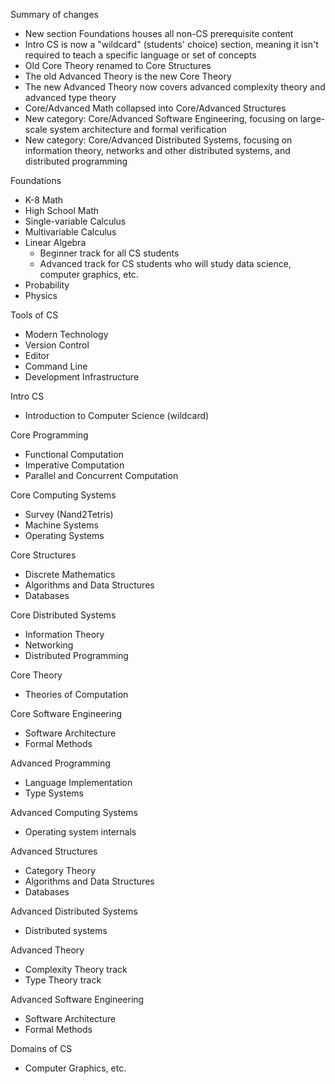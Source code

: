 Summary of changes
- New section Foundations houses all non-CS prerequisite content
- Intro CS is now a "wildcard" (students' choice) section, meaning it isn't required to teach a specific language or set of concepts
- Old Core Theory renamed to Core Structures
- The old Advanced Theory is the new Core Theory
- The new Advanced Theory now covers advanced complexity theory and advanced type theory
- Core/Advanced Math collapsed into Core/Advanced Structures
- New category: Core/Advanced Software Engineering, focusing on large-scale system architecture and formal verification
- New category: Core/Advanced Distributed Systems, focusing on information theory, networks and other distributed systems, and distributed programming

Foundations
- K-8 Math
- High School Math
- Single-variable Calculus
- Multivariable Calculus
- Linear Algebra
  - Beginner track for all CS students
  - Advanced track for CS students who will study data science, computer graphics, etc.
- Probability
- Physics

Tools of CS
- Modern Technology
- Version Control
- Editor
- Command Line
- Development Infrastructure

Intro CS
- Introduction to Computer Science (wildcard)

Core Programming
- Functional Computation
- Imperative Computation
- Parallel and Concurrent Computation

Core Computing Systems
- Survey (Nand2Tetris)
- Machine Systems
- Operating Systems

Core Structures
- Discrete Mathematics
- Algorithms and Data Structures
- Databases

Core Distributed Systems
- Information Theory
- Networking
- Distributed Programming

Core Theory
- Theories of Computation

Core Software Engineering
- Software Architecture
- Formal Methods

Advanced Programming
- Language Implementation
- Type Systems

Advanced Computing Systems
- Operating system internals

Advanced Structures
- Category Theory
- Algorithms and Data Structures
- Databases

Advanced Distributed Systems
- Distributed systems

Advanced Theory
- Complexity Theory track
- Type Theory track

Advanced Software Engineering
- Software Architecture
- Formal Methods

Domains of CS
- Computer Graphics, etc.